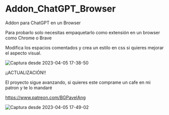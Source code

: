 # Addon_ChatGPT_Browser
Addon para ChatGPT en un Browser 

Para probarlo solo necesitas empaquetarlo como extensión en un browser como Chrome o Brave

Modifica los espacios comentados y crea un estilo en css si quieres mejorar el aspecto visual.

![Captura desde 2023-04-05 17-38-50](https://user-images.githubusercontent.com/50802374/230237858-5be247b3-f2f7-4ae4-a392-2335b5c269e4.png)


¡¡ACTUALIZACIÓN!!

El proyecto sigue avanzando, si quieres este comprame un cafe en mi patron y te lo mandaré

https://www.patreon.com/BGPavelAng


![Captura desde 2023-04-05 17-49-02](https://user-images.githubusercontent.com/50802374/230238180-b5d56c10-7479-4f16-b940-0d8e8b74ba6b.png)


